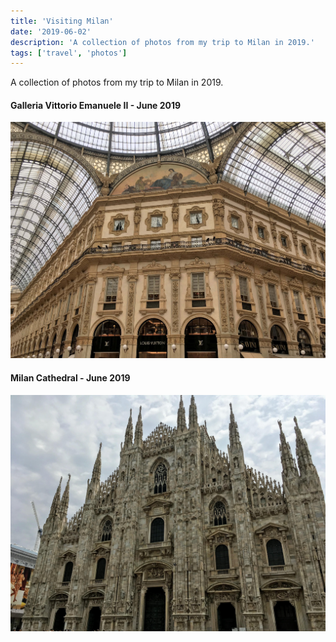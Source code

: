 ```yaml
---
title: 'Visiting Milan'
date: '2019-06-02'
description: 'A collection of photos from my trip to Milan in 2019.'
tags: ['travel', 'photos']
---
```


A collection of photos from my trip to Milan in 2019.

#### Galleria Vittorio Emanuele II - June 2019

![Galleria Vittorio Emanuele II - June 2019](./milan-galleria-vittorio-emanuele.jpg)

#### Milan Cathedral - June 2019

![Milan Cathedral - June 2019](./milan-cathedral.jpg)
